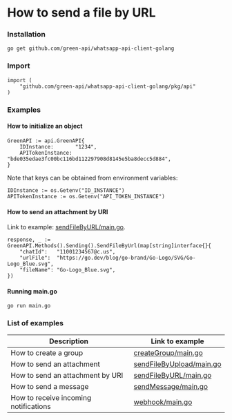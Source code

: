 # How to send a file by URL

### Installation

```shell
go get github.com/green-api/whatsapp-api-client-golang
```

### Import

```
import (
	"github.com/green-api/whatsapp-api-client-golang/pkg/api"
)
```

### Examples

#### How to initialize an object

```
GreenAPI := api.GreenAPI{
    IDInstance:       "1234",
    APITokenInstance: "bde035edae3fc00bc116bd112297908d8145e5ba8decc5d884",
}
```

Note that keys can be obtained from environment variables:

```
IDInstance := os.Getenv("ID_INSTANCE")
APITokenInstance := os.Getenv("API_TOKEN_INSTANCE")
```

#### How to send an attachment by URI

Link to
example: [sendFileByURL/main.go](https://github.com/green-api/whatsapp-api-client-golang/blob/master/examples/sendFileByURL/main.go).

```
response, _ := GreenAPI.Methods().Sending().SendFileByUrl(map[string]interface{}{
    "chatId":   "11001234567@c.us",
    "urlFile":  "https://go.dev/blog/go-brand/Go-Logo/SVG/Go-Logo_Blue.svg",
    "fileName": "Go-Logo_Blue.svg",
})
```

#### Running main.go

```shell
go run main.go
```

### List of examples

| Description                           | Link to example                                                                                                                   |
|---------------------------------------|-----------------------------------------------------------------------------------------------------------------------------------|
| How to create a group                 | [createGroup/main.go](https://github.com/green-api/whatsapp-api-client-golang/blob/master/examples/createGroup/main.go)           |
| How to send an attachment             | [sendFileByUpload/main.go](https://github.com/green-api/whatsapp-api-client-golang/blob/master/examples/sendFileByUpload/main.go) |
| How to send an attachment by URI      | [sendFileByURL/main.go](https://github.com/green-api/whatsapp-api-client-golang/blob/master/examples/sendFileByURL/main.go)       |
| How to send a message                 | [sendMessage/main.go](https://github.com/green-api/whatsapp-api-client-golang/blob/master/examples/sendMessage/main.go)           |
| How to receive incoming notifications | [webhook/main.go](https://github.com/green-api/whatsapp-api-client-golang/blob/master/examples/webhook/main.go)                   |
